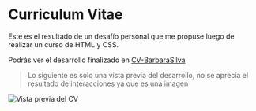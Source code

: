 
# Curriculum Vitae

Este es el resultado de un desafío personal que me propuse luego de realizar un curso de HTML y CSS. 

Podrás ver el desarrollo finalizado en [CV-BarbaraSilva](https://luzsilva.github.io/CV_Barbara-Silva/)

>Lo siguiente es solo una vista previa del desarrollo, no se aprecia el resultado de interacciones ya que es una imagen

![Vista previa del CV](https://user-images.githubusercontent.com/88005087/230968991-1b54b15e-9217-44c6-9a3b-3b5569113bea.png)
